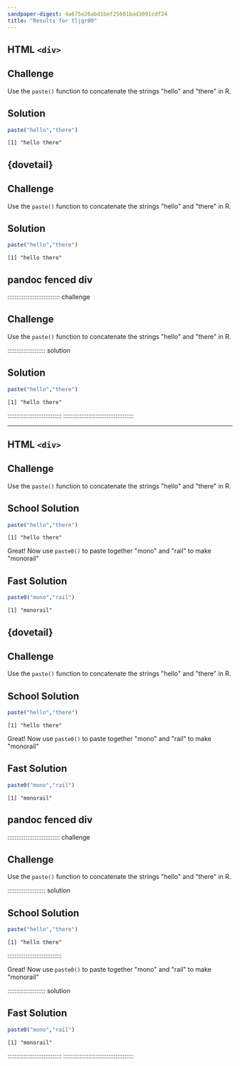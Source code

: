 ```yaml
---
sandpaper-digest: 4a675e26abd1bef25601bad3091cdf24
title: "Results for tljgr00"
---
```





## HTML `<div>`

<div class="challenge">

## Challenge

Use the `paste()` function to concatenate the strings "hello" and "there" in R. 

<div class="solution">

## Solution

```r
paste("hello","there")
```

```output
[1] "hello there"
```

</div>
</div>

## {dovetail}


<div class='challenge' markdown='1'>

## Challenge
Use the `paste()` function to concatenate the strings "hello" and "there" in R.

<div class='solution' markdown='1'>

## Solution
 
```r
paste("hello","there")
```

```output
[1] "hello there"
```

</div>

</div>


## pandoc fenced div

::::::::::::::::::::::::::::: challenge

## Challenge

Use the `paste()` function to concatenate the strings "hello" and "there" in R. 

::::::::::::::::::::: solution

## Solution

```r
paste("hello","there")
```

```output
[1] "hello there"
```

::::::::::::::::::::::::::::::
:::::::::::::::::::::::::::::::::::::::

--------------------------------------------------------------------------------

## HTML `<div>`

<div class="challenge">

## Challenge

Use the `paste()` function to concatenate the strings "hello" and "there" in R.

 <div class="solution">

## School Solution

```r
paste("hello","there")
```

```output
[1] "hello there"
```

 </div>

Great! Now use `paste0()` to paste together "mono" and "rail" to make "monorail"

  <div class="solution">

## Fast Solution

```r
paste0("mono","rail")
```

```output
[1] "monorail"
```

 </div>
</div>

## {dovetail}

<div class='challenge' markdown='1'>

## Challenge
Use the `paste()` function to concatenate the strings "hello" and "there" in R.

<div class='solution' markdown='1'>

## School Solution
 
```r
paste("hello","there")
```

```output
[1] "hello there"
```

Great! Now use `paste0()` to paste together "mono" and "rail" to make "monorail"

<div class='solution' markdown='1'>

## Fast Solution
 
```r
paste0("mono","rail")
```

```output
[1] "monorail"
```

</div>

</div>

</div>

## pandoc fenced div

::::::::::::::::::::::::::::: challenge

## Challenge

Use the `paste()` function to concatenate the strings "hello" and "there" in R.

::::::::::::::::::::: solution

## School Solution

```r
paste("hello","there")
```

```output
[1] "hello there"
```

::::::::::::::::::::::::::::::

Great! Now use `paste0()` to paste together "mono" and "rail" to make "monorail"

::::::::::::::::::::: solution

## Fast Solution

```r
paste0("mono","rail")
```

```output
[1] "monorail"
```

::::::::::::::::::::::::::::::
:::::::::::::::::::::::::::::::::::::::

